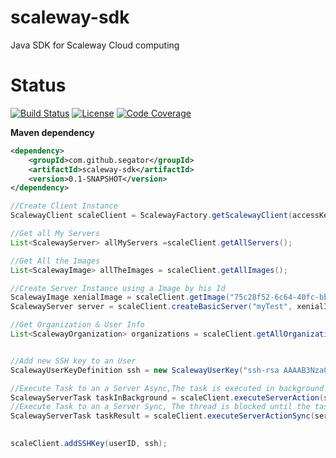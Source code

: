 # scaleway-sdk
Java SDK for Scaleway Cloud computing 

# Status
[![Build Status](https://travis-ci.org/segator/scaleway-sdk.svg?branch=master)](https://travis-ci.org/segator/scaleway-sdk)
[![License](https://img.shields.io/badge/license-MIT-blue.svg)](LICENSE)
[![Code Coverage](https://codecov.io/gh/segator/scaleway-sdk/coverage.svg?branch=master)](https://codecov.io/gh/segator/scaleway-sdk)

**Maven dependency**
```xml
<dependency>
    <groupId>com.github.segator</groupId>
    <artifactId>scaleway-sdk</artifactId>
    <version>0.1-SNAPSHOT</version>
</dependency>
```


```java
//Create Client Instance
ScalewayClient scaleClient = ScalewayFactory.getScalewayClient(accessKey, orgKey);

//Get all My Servers
List<ScalewayServer> allMyServers =scaleClient.getAllServers();

//Get All the Images 
List<ScalewayImage> allTheImages = scaleClient.getAllImages();

//Create Server Instance using a Image by his Id
ScalewayImage xenialImage = scaleClient.getImage("75c28f52-6c64-40fc-bb31-f53ca9d02de9");//ubuntu xenial 16.04
ScalewayServer server = scaleClient.createBasicServer("myTest", xenialImage, ScalewayCommercialType.C2S, "tag1", "tag2");

//Get Organization & User Info
List<ScalewayOrganization> organizations = scaleClient.getAllOrganizations();


//Add new SSH key to an User
ScalewayUserKeyDefinition ssh = new ScalewayUserKey("ssh-rsa AAAAB3NzaC1yc2EAAAABJQAAAQEAtIiDxn8RtE1tZLXfv........");

//Execute Task to an a Server Async,The task is executed in background
ScalewayServerTask taskInBackground = scaleClient.executeServerAction(server, ScalewayServerAction.POWER_ON)
//Execute Task to an a Server Sync, The thread is blocked until the task done
ScalewayServerTask taskResult = scaleClient.executeServerActionSync(server, ScalewayServerAction.POWER_ON)

 
scaleClient.addSSHKey(userID, ssh);

```
